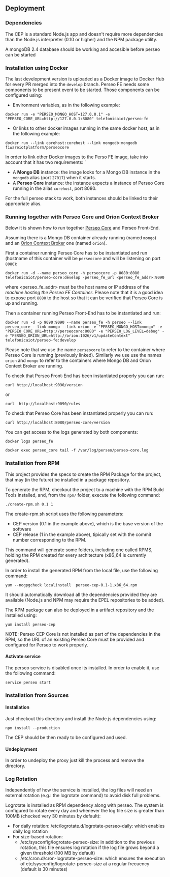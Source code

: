 <a name="deployment"></a>
## Deployment

### Dependencies

The CEP is a standard Node.js app and doesn't require more dependencies than the Node.js interpreter (0.10 or higher) and the NPM package utility.

A mongoDB 2.4 database should be working and accesible before perseo can be started

### Installation using Docker

The last development version is uploaded as a Docker image to Docker Hub for every PR merged into the `develop` branch.
Perseo FE needs some components to be present event to be started. Those components can be configured using:

* Environment variables, as in the following example:
```
docker run -e "PERSEO_MONGO_HOST=127.0.0.1" -e "PERSEO_CORE_URL=http://127.0.0.1:8080" telefonicaiot/perseo-fe
```

* Or links to other docker images running in the same docker host, as in the following example:
```
docker run --link corehost:corehost --link mongodb:mongodb fiwareiotplatform/perseocore
```

In order to link other Docker images to the Perso FE image, take into account that it has two requirements:
`
* A **Mongo DB** instance: the image looks for a Mongo DB instance in the `mongodb` alias (port `27017`) when it starts.
* A **Perseo Core** instance: the instance expects a instance of Perseo Core running in the alias `corehost`, port 8080.

For the full perseo stack to work, both instances should be linked to their appropriate alias.

### Running together with Perseo Core and Orion Context Broker

Below it is shown how to run together [Perseo Core](http://github.com/telefonicaid/perseo-core) and Perseo Front-End. 

Assuming there is a Mongo DB container already running (named `mongo`) and an [Orion Context Broker](http://github.com/telefonicaid/fiware.orion) one (named `orion`). 

First a container running Perseo Core has to be instantiated and run (hostname of this container will be `perseocore` and will be listening on port `8080`):

```
docker run -d --name perseo_core -h perseocore -p 8080:8080 telefonicaiot/perseo-core:develop -perseo_fe_url <perseo_fe_addr>:9090
```

where <perseo_fe_addr> must be the host name or IP address of the *machine hosting the Perseo FE Container*. Please note that it is a good idea to
expose port `8080` to the host so that it can be verified that Perseo Core is up and running. 

Then a container running Perseo Front-End has to be instantiated and run: 

```
docker run -d -p 9090:9090 --name perseo_fe -h perseo --link perseo_core --link mongo --link orion -e "PERSEO_MONGO_HOST=mongo" -e "PERSEO_CORE_URL=http://perseocore:8080" -e "PERSEO_LOG_LEVEL=debug" -e "PERSEO_ORION_URL=http://orion:1026/v1/updateContext" telefonicaiot/perseo-fe:develop
```

Please note that we use the name `perseocore` to refer to the container where Perseo Core is running (previously linked). Similarly we use use the names `orion` and 
`mongo` to refer to the containers where Mongo DB and Orion Context Broker are running. 

To check that Perseo Front-End has been instantiated properly you can run:

```
curl http://localhost:9090/version
```

or

```
curl  http://localhost:9090/rules
```

To check that Perseo Core has been instantiated properly you can run:

```
curl http://localhost:8080/perseo-core/version
```

You can get access to the logs generated by both components:

```
docker logs perseo_fe
```

```
docker exec perseo_core tail -f /var/log/perseo/perseo-core.log
```


### Installation from RPM

This project provides the specs to create the RPM Package for the project, that may (in the future) be installed in a
package repository.

To generate the RPM, checkout the project to a machine with the RPM Build Tools installed, and, from the `rpm/` folder,
execute the following command:

```
./create-rpm.sh 0.1 1
```

The create-rpm.sh script uses the following parameters:

* CEP version (0.1 in the example above), which is the base version of the software
* CEP release (1 in the example above), tipically set with the commit number corresponding to the RPM.

This command will generate some folders, including one called RPMS, holding the RPM created for every architecture
(x86_64 is currently generated).

In order to install the generated RPM from the local file, use the following command:

```
yum --nogpgcheck localinstall  perseo-cep-0.1-1.x86_64.rpm
```

It should automatically download all the dependencies provided they are available (Node.js and NPM may require the
EPEL repositories to be added).

The RPM package can also be deployed in a artifact repository and the installed using:

```
yum install perseo-cep
```

NOTE: Perseo CEP Core is not installed as part of the dependencies in the RPM, so the URL of an existing Perseo Core
must be provided and configured for Perseo to work properly.

#### Activate service
The perseo service is disabled once its installed. In order to enable it, use the following command:
```
service perseo start
```

### Installation from Sources
#### Installation

Just checkout this directory and install the Node.js dependencies using:

```
npm install --production
```

The CEP should be then ready to be configured and used.

#### Undeployment
In order to undeploy the proxy just kill the process and remove the directory.


### Log Rotation
Independently of how the service is installed, the log files will need an external rotation (e.g.: the logrotate command) to avoid disk full problems.

Logrotate is installed as RPM dependency along with perseo. The system is configured to rotate every day and whenever the log file size is greater than 100MB (checked very 30 minutes by default):
* For daily rotation: /etc/logrotate.d/logrotate-perseo-daily: which enables daily log rotation
* For size-based rotation:
	* /etc/sysconfig/logrotate-perseo-size: in addition to the previous rotation, this file ensures log rotation if the log file grows beyond a given threshold (100 MB by default)
	* /etc/cron.d/cron-logrotate-perseo-size: which ensures the execution of etc/sysconfig/logrotate-perseo-size at a regular frecuency (default is 30 minutes)
